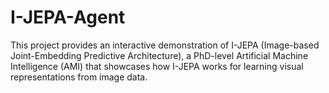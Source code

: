 # I-JEPA-Agent
This project provides an interactive demonstration of I-JEPA (Image-based Joint-Embedding Predictive Architecture), a PhD-level Artificial Machine Intelligence (AMI) that showcases how I-JEPA works for learning visual representations from image data.
